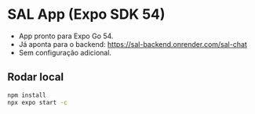 # SAL App (Expo SDK 54)

- App pronto para Expo Go 54.
- Já aponta para o backend: https://sal-backend.onrender.com/sal-chat
- Sem configuração adicional.

## Rodar local
```bash
npm install
npx expo start -c
```
